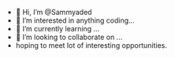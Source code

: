 - 👋 Hi, I’m @Sammyaded
- 👀 I’m interested in anything coding...
- 🌱 I’m currently learning ...
- 💞️ I’m looking to collaborate on ...
- hoping to meet lot of interesting opportunities. 

<!---
Sammyaded/Sammyaded is a ✨ special ✨ repository because its `README.md` (this file) appears on your GitHub profile.
You can click the Preview link to take a look at your changes.
--->
